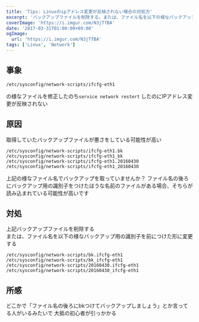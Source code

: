 ```yaml
---
title: 'Tips: Linuxのipアドレス変更が反映されない場合の対処方'
excerpt: 'バックアップファイルを削除する。または、ファイル名を以下の様なバックアップ用の識別子を前につけた形に変更する'
coverImage: 'https://i.imgur.com/N3jTfBA'
date: '2017-03-31T01:00:00+09:00'
ogImage:
  url: 'https://i.imgur.com/N3jTfBA'
tags: ['Linux', 'Network']
---
```



## 事象

```
/etc/sysconfig/network-scripts/ifcfg-eth1
```
の様なファイルを修正したのち`service network restert` したのにIPアドレス変更が反映されない

## 原因

取得していたバックアップファイルが悪さをしている可能性が高い

```
/etc/sysconfig/network-scripts/ifcfg-eth1.bk
/etc/sysconfig/network-scripts/ifcfg-eth1_bk
/etc/sysconfig/network-scripts/ifcfg-eth1.20160430
/etc/sysconfig/network-scripts/ifcfg-eth1_20160430
```

上記の様なファイル名でバックアップを取っていませんか？
ファイル名の後ろにバックアップ用の識別子をつけたほうな名前のファイルがある場合、そちらが読み込まれている可能性が高いです

## 対処

上記バックアップファイルを削除する  
または、ファイル名を以下の様なバックアップ用の識別子を前につけた形に変更する

```
/etc/sysconfig/network-scripts/bk.ifcfg-eth1
/etc/sysconfig/network-scripts/bk_ifcfg-eth1
/etc/sysconfig/network-scripts/20160430.ifcfg-eth1
/etc/sysconfig/network-scripts/20160430_ifcfg-eth1
```

## 所感

どこかで「ファイル名の後ろにbkつけてバックアップしましょう」とか言ってる人がいるみたいで
大抵の初心者が引っかかる
